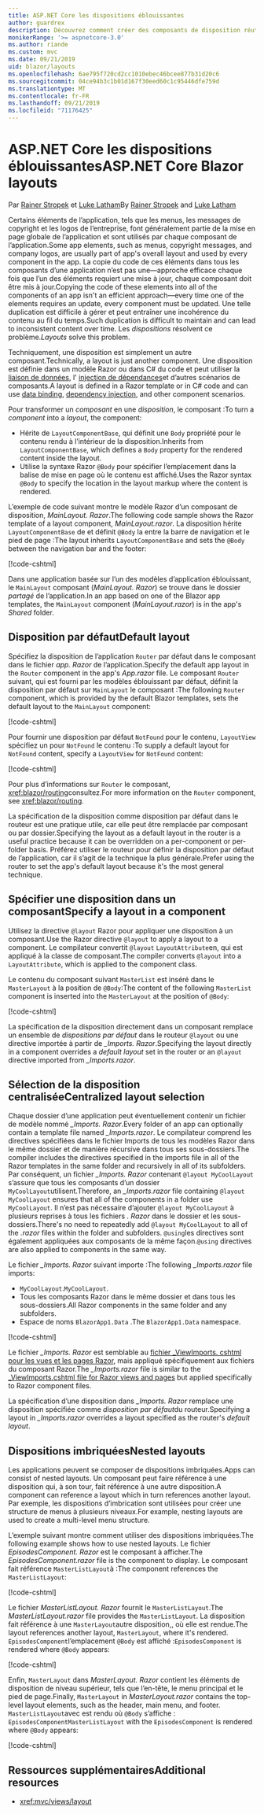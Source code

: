 ```yaml
---
title: ASP.NET Core les dispositions éblouissantes
author: guardrex
description: Découvrez comment créer des composants de disposition réutilisables pour les applications éblouissantes.
monikerRange: '>= aspnetcore-3.0'
ms.author: riande
ms.custom: mvc
ms.date: 09/21/2019
uid: blazor/layouts
ms.openlocfilehash: 6ae795f720cd2cc1010ebec46bcee877b31d20c6
ms.sourcegitcommit: 04ce94b3c1b01d167f30eed60c1c95446dfe759d
ms.translationtype: MT
ms.contentlocale: fr-FR
ms.lasthandoff: 09/21/2019
ms.locfileid: "71176425"
---
```

# <a name="aspnet-core-blazor-layouts"></a><span data-ttu-id="07e83-103">ASP.NET Core les dispositions éblouissantes</span><span class="sxs-lookup"><span data-stu-id="07e83-103">ASP.NET Core Blazor layouts</span></span>

<span data-ttu-id="07e83-104">Par [Rainer Stropek](https://www.timecockpit.com) et [Luke Latham](https://github.com/guardrex)</span><span class="sxs-lookup"><span data-stu-id="07e83-104">By [Rainer Stropek](https://www.timecockpit.com) and [Luke Latham](https://github.com/guardrex)</span></span>

<span data-ttu-id="07e83-105">Certains éléments de l’application, tels que les menus, les messages de copyright et les logos de l’entreprise, font généralement partie de la mise en page globale de l’application et sont utilisés par chaque composant de l’application.</span><span class="sxs-lookup"><span data-stu-id="07e83-105">Some app elements, such as menus, copyright messages, and company logos, are usually part of app's overall layout and used by every component in the app.</span></span> <span data-ttu-id="07e83-106">La copie du code de ces éléments dans tous les composants d’une application n’est pas une&mdash;approche efficace chaque fois que l’un des éléments requiert une mise à jour, chaque composant doit être mis à jour.</span><span class="sxs-lookup"><span data-stu-id="07e83-106">Copying the code of these elements into all of the components of an app isn't an efficient approach&mdash;every time one of the elements requires an update, every component must be updated.</span></span> <span data-ttu-id="07e83-107">Une telle duplication est difficile à gérer et peut entraîner une incohérence du contenu au fil du temps.</span><span class="sxs-lookup"><span data-stu-id="07e83-107">Such duplication is difficult to maintain and can lead to inconsistent content over time.</span></span> <span data-ttu-id="07e83-108">Les *dispositions* résolvent ce problème.</span><span class="sxs-lookup"><span data-stu-id="07e83-108">*Layouts* solve this problem.</span></span>

<span data-ttu-id="07e83-109">Techniquement, une disposition est simplement un autre composant.</span><span class="sxs-lookup"><span data-stu-id="07e83-109">Technically, a layout is just another component.</span></span> <span data-ttu-id="07e83-110">Une disposition est définie dans un modèle Razor ou dans C# du code et peut utiliser la [liaison de données](xref:blazor/components#data-binding), l' [injection de dépendances](xref:blazor/dependency-injection)et d’autres scénarios de composants.</span><span class="sxs-lookup"><span data-stu-id="07e83-110">A layout is defined in a Razor template or in C# code and can use [data binding](xref:blazor/components#data-binding), [dependency injection](xref:blazor/dependency-injection), and other component scenarios.</span></span>

<span data-ttu-id="07e83-111">Pour transformer un *composant* en une *disposition*, le composant :</span><span class="sxs-lookup"><span data-stu-id="07e83-111">To turn a *component* into a *layout*, the component:</span></span>

* <span data-ttu-id="07e83-112">Hérite de `LayoutComponentBase`, qui définit une `Body` propriété pour le contenu rendu à l’intérieur de la disposition.</span><span class="sxs-lookup"><span data-stu-id="07e83-112">Inherits from `LayoutComponentBase`, which defines a `Body` property for the rendered content inside the layout.</span></span>
* <span data-ttu-id="07e83-113">Utilise la syntaxe Razor `@Body` pour spécifier l’emplacement dans la balise de mise en page où le contenu est affiché.</span><span class="sxs-lookup"><span data-stu-id="07e83-113">Uses the Razor syntax `@Body` to specify the location in the layout markup where the content is rendered.</span></span>

<span data-ttu-id="07e83-114">L’exemple de code suivant montre le modèle Razor d’un composant de disposition, *MainLayout. Razor*.</span><span class="sxs-lookup"><span data-stu-id="07e83-114">The following code sample shows the Razor template of a layout component, *MainLayout.razor*.</span></span> <span data-ttu-id="07e83-115">La disposition hérite `LayoutComponentBase` de et définit `@Body` la entre la barre de navigation et le pied de page :</span><span class="sxs-lookup"><span data-stu-id="07e83-115">The layout inherits `LayoutComponentBase` and sets the `@Body` between the navigation bar and the footer:</span></span>

[!code-cshtml[](layouts/sample_snapshot/3.x/MainLayout.razor?highlight=1,13)]

<span data-ttu-id="07e83-116">Dans une application basée sur l’un des modèles d’application éblouissant, le `MainLayout` composant (*MainLayout. Razor*) se trouve dans le dossier *partagé* de l’application.</span><span class="sxs-lookup"><span data-stu-id="07e83-116">In an app based on one of the Blazor app templates, the `MainLayout` component (*MainLayout.razor*) is in the app's *Shared* folder.</span></span>

## <a name="default-layout"></a><span data-ttu-id="07e83-117">Disposition par défaut</span><span class="sxs-lookup"><span data-stu-id="07e83-117">Default layout</span></span>

<span data-ttu-id="07e83-118">Spécifiez la disposition de l’application `Router` par défaut dans le composant dans le fichier *app. Razor* de l’application.</span><span class="sxs-lookup"><span data-stu-id="07e83-118">Specify the default app layout in the `Router` component in the app's *App.razor* file.</span></span> <span data-ttu-id="07e83-119">Le composant `Router` suivant, qui est fourni par les modèles éblouissant par défaut, définit la disposition par défaut sur `MainLayout` le composant :</span><span class="sxs-lookup"><span data-stu-id="07e83-119">The following `Router` component, which is provided by the default Blazor templates, sets the default layout to the `MainLayout` component:</span></span>

[!code-cshtml[](layouts/sample_snapshot/3.x/App1.razor?highlight=3)]

<span data-ttu-id="07e83-120">Pour fournir une disposition par défaut `NotFound` pour le contenu, `LayoutView` spécifiez un pour `NotFound` le contenu :</span><span class="sxs-lookup"><span data-stu-id="07e83-120">To supply a default layout for `NotFound` content, specify a `LayoutView` for `NotFound` content:</span></span>

[!code-cshtml[](layouts/sample_snapshot/3.x/App2.razor?highlight=6-9)]

<span data-ttu-id="07e83-121">Pour plus d’informations sur `Router` le composant, <xref:blazor/routing>consultez.</span><span class="sxs-lookup"><span data-stu-id="07e83-121">For more information on the `Router` component, see <xref:blazor/routing>.</span></span>

<span data-ttu-id="07e83-122">La spécification de la disposition comme disposition par défaut dans le routeur est une pratique utile, car elle peut être remplacée par composant ou par dossier.</span><span class="sxs-lookup"><span data-stu-id="07e83-122">Specifying the layout as a default layout in the router is a useful practice because it can be overridden on a per-component or per-folder basis.</span></span> <span data-ttu-id="07e83-123">Préférez utiliser le routeur pour définir la disposition par défaut de l’application, car il s’agit de la technique la plus générale.</span><span class="sxs-lookup"><span data-stu-id="07e83-123">Prefer using the router to set the app's default layout because it's the most general technique.</span></span>

## <a name="specify-a-layout-in-a-component"></a><span data-ttu-id="07e83-124">Spécifier une disposition dans un composant</span><span class="sxs-lookup"><span data-stu-id="07e83-124">Specify a layout in a component</span></span>

<span data-ttu-id="07e83-125">Utilisez la directive `@layout` Razor pour appliquer une disposition à un composant.</span><span class="sxs-lookup"><span data-stu-id="07e83-125">Use the Razor directive `@layout` to apply a layout to a component.</span></span> <span data-ttu-id="07e83-126">Le compilateur convertit `@layout` `LayoutAttribute`en, qui est appliqué à la classe de composant.</span><span class="sxs-lookup"><span data-stu-id="07e83-126">The compiler converts `@layout` into a `LayoutAttribute`, which is applied to the component class.</span></span>

<span data-ttu-id="07e83-127">Le contenu du composant suivant `MasterList` est inséré dans le `MasterLayout` à la position de `@Body`:</span><span class="sxs-lookup"><span data-stu-id="07e83-127">The content of the following `MasterList` component is inserted into the `MasterLayout` at the position of `@Body`:</span></span>

[!code-cshtml[](layouts/sample_snapshot/3.x/MasterList.razor?highlight=1)]

<span data-ttu-id="07e83-128">La spécification de la disposition directement dans un composant remplace un ensemble de *dispositions par défaut* dans le routeur `@layout` ou une directive importée à partir de *_Imports. Razor*.</span><span class="sxs-lookup"><span data-stu-id="07e83-128">Specifying the layout directly in a component overrides a *default layout* set in the router or an `@layout` directive imported from *_Imports.razor*.</span></span>

## <a name="centralized-layout-selection"></a><span data-ttu-id="07e83-129">Sélection de la disposition centralisée</span><span class="sxs-lookup"><span data-stu-id="07e83-129">Centralized layout selection</span></span>

<span data-ttu-id="07e83-130">Chaque dossier d’une application peut éventuellement contenir un fichier de modèle nommé *_Imports. Razor*.</span><span class="sxs-lookup"><span data-stu-id="07e83-130">Every folder of an app can optionally contain a template file named *_Imports.razor*.</span></span> <span data-ttu-id="07e83-131">Le compilateur comprend les directives spécifiées dans le fichier Imports de tous les modèles Razor dans le même dossier et de manière récursive dans tous ses sous-dossiers.</span><span class="sxs-lookup"><span data-stu-id="07e83-131">The compiler includes the directives specified in the imports file in all of the Razor templates in the same folder and recursively in all of its subfolders.</span></span> <span data-ttu-id="07e83-132">Par conséquent, un fichier *_Imports. Razor* contenant `@layout MyCoolLayout` s’assure que tous les composants d’un dossier `MyCoolLayout`utilisent.</span><span class="sxs-lookup"><span data-stu-id="07e83-132">Therefore, an *_Imports.razor* file containing `@layout MyCoolLayout` ensures that all of the components in a folder use `MyCoolLayout`.</span></span> <span data-ttu-id="07e83-133">Il n’est pas nécessaire d’ajouter `@layout MyCoolLayout` à plusieurs reprises à tous les fichiers *. Razor* dans le dossier et les sous-dossiers.</span><span class="sxs-lookup"><span data-stu-id="07e83-133">There's no need to repeatedly add `@layout MyCoolLayout` to all of the *.razor* files within the folder and subfolders.</span></span> <span data-ttu-id="07e83-134">`@using`les directives sont également appliquées aux composants de la même façon.</span><span class="sxs-lookup"><span data-stu-id="07e83-134">`@using` directives are also applied to components in the same way.</span></span>

<span data-ttu-id="07e83-135">Le fichier *_Imports. Razor* suivant importe :</span><span class="sxs-lookup"><span data-stu-id="07e83-135">The following *_Imports.razor* file imports:</span></span>

* <span data-ttu-id="07e83-136">`MyCoolLayout`.</span><span class="sxs-lookup"><span data-stu-id="07e83-136">`MyCoolLayout`.</span></span>
* <span data-ttu-id="07e83-137">Tous les composants Razor dans le même dossier et dans tous les sous-dossiers.</span><span class="sxs-lookup"><span data-stu-id="07e83-137">All Razor components in the same folder and any subfolders.</span></span>
* <span data-ttu-id="07e83-138">Espace de noms `BlazorApp1.Data` .</span><span class="sxs-lookup"><span data-stu-id="07e83-138">The `BlazorApp1.Data` namespace.</span></span>
 
[!code-cshtml[](layouts/sample_snapshot/3.x/_Imports.razor)]

<span data-ttu-id="07e83-139">Le fichier *_Imports. Razor* est semblable au [fichier _ViewImports. cshtml pour les vues et les pages Razor,](xref:mvc/views/layout#importing-shared-directives) mais appliqué spécifiquement aux fichiers du composant Razor.</span><span class="sxs-lookup"><span data-stu-id="07e83-139">The *_Imports.razor* file is similar to the [_ViewImports.cshtml file for Razor views and pages](xref:mvc/views/layout#importing-shared-directives) but applied specifically to Razor component files.</span></span>

<span data-ttu-id="07e83-140">La spécification d’une disposition dans *_Imports. Razor* remplace une disposition spécifiée comme *disposition par défaut*du routeur.</span><span class="sxs-lookup"><span data-stu-id="07e83-140">Specifying a layout in *_Imports.razor* overrides a layout specified as the router's *default layout*.</span></span>

## <a name="nested-layouts"></a><span data-ttu-id="07e83-141">Dispositions imbriquées</span><span class="sxs-lookup"><span data-stu-id="07e83-141">Nested layouts</span></span>

<span data-ttu-id="07e83-142">Les applications peuvent se composer de dispositions imbriquées.</span><span class="sxs-lookup"><span data-stu-id="07e83-142">Apps can consist of nested layouts.</span></span> <span data-ttu-id="07e83-143">Un composant peut faire référence à une disposition qui, à son tour, fait référence à une autre disposition.</span><span class="sxs-lookup"><span data-stu-id="07e83-143">A component can reference a layout which in turn references another layout.</span></span> <span data-ttu-id="07e83-144">Par exemple, les dispositions d’imbrication sont utilisées pour créer une structure de menus à plusieurs niveaux.</span><span class="sxs-lookup"><span data-stu-id="07e83-144">For example, nesting layouts are used to create a multi-level menu structure.</span></span>

<span data-ttu-id="07e83-145">L’exemple suivant montre comment utiliser des dispositions imbriquées.</span><span class="sxs-lookup"><span data-stu-id="07e83-145">The following example shows how to use nested layouts.</span></span> <span data-ttu-id="07e83-146">Le fichier *EpisodesComponent. Razor* est le composant à afficher.</span><span class="sxs-lookup"><span data-stu-id="07e83-146">The *EpisodesComponent.razor* file is the component to display.</span></span> <span data-ttu-id="07e83-147">Le composant fait référence `MasterListLayout`à :</span><span class="sxs-lookup"><span data-stu-id="07e83-147">The component references the `MasterListLayout`:</span></span>

[!code-cshtml[](layouts/sample_snapshot/3.x/EpisodesComponent.razor?highlight=1)]

<span data-ttu-id="07e83-148">Le fichier *MasterListLayout. Razor* fournit le `MasterListLayout`.</span><span class="sxs-lookup"><span data-stu-id="07e83-148">The *MasterListLayout.razor* file provides the `MasterListLayout`.</span></span> <span data-ttu-id="07e83-149">La disposition fait référence à une `MasterLayout`autre disposition,, où elle est rendue.</span><span class="sxs-lookup"><span data-stu-id="07e83-149">The layout references another layout, `MasterLayout`, where it's rendered.</span></span> <span data-ttu-id="07e83-150">`EpisodesComponent`l’emplacement `@Body` est affiché :</span><span class="sxs-lookup"><span data-stu-id="07e83-150">`EpisodesComponent` is rendered where `@Body` appears:</span></span>

[!code-cshtml[](layouts/sample_snapshot/3.x/MasterListLayout.razor?highlight=1,9)]

<span data-ttu-id="07e83-151">Enfin, `MasterLayout` dans *MasterLayout. Razor* contient les éléments de disposition de niveau supérieur, tels que l’en-tête, le menu principal et le pied de page.</span><span class="sxs-lookup"><span data-stu-id="07e83-151">Finally, `MasterLayout` in *MasterLayout.razor* contains the top-level layout elements, such as the header, main menu, and footer.</span></span> <span data-ttu-id="07e83-152">`MasterListLayout`avec est rendu où `@Body` s’affiche : `EpisodesComponent`</span><span class="sxs-lookup"><span data-stu-id="07e83-152">`MasterListLayout` with the `EpisodesComponent` is rendered where `@Body` appears:</span></span>

[!code-cshtml[](layouts/sample_snapshot/3.x/MasterLayout.razor?highlight=6)]

## <a name="additional-resources"></a><span data-ttu-id="07e83-153">Ressources supplémentaires</span><span class="sxs-lookup"><span data-stu-id="07e83-153">Additional resources</span></span>

* <xref:mvc/views/layout>
